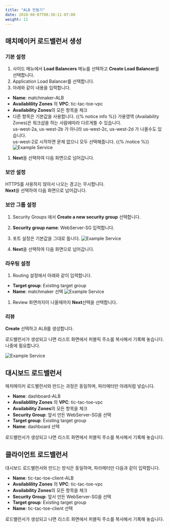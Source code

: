 ```yaml
---
title: "ALB 만들기"
date: 2018-08-07T08:30:11-07:00
weight: 11
---
```


## 매치메이커 로드밸런서 생성

### 기본 설정

1. 사이드 메뉴에서 **Load Balancers** 메뉴를 선택하고 **Create Load Balancer**를 선택합니다.
1. Application Load Balancer를 선택합니다.
1. 아래와 같이 내용을 입력합니다.
 * **Name**: matchmaker-ALB
 * **Availablility Zones** 의 **VPC**: tic-tac-toe-vpc
 * **Availability Zones**의 모든 항목을 체크
 * 다른 항목은 기본값을 사용합니다.
{{% notice info %}}
가용영역 (Availability Zones)은 워크샵을 하는 사람에따라 다르게뜰 수 있습니다.<br>
us-west-2a, us-west-2b 가 아니라 us-west-2c, us-west-2d 가 나올수도 있습니다.<br>
us-west-2로 시작하면 문제 없으니 모두 선택해줍니다.
{{% /notice %}}
![Example Service](/images/tic-tac-toe/alb-1.png)

1. **Next**을 선택하여 다음 화면으로 넘어갑니다.


### 보안 설정

HTTPS를 사용하지 않아서 나오는 경고는 무시합니다.<br>
**Next**을 선택하여 다음 화면으로 넘어갑니다.

### 보안 그룹 설정

1. Security Groups 에서 **Create a new security group** 선택합니다.
1. **Security group name**: WebServer-SG  입력합니다.
1. 포트 설정은 기본값을 그대로 둡니다.
![Example Service](/images/tic-tac-toe/alb-2.png)

1. **Next**을 선택하여 다음 화면으로 넘어갑니다.

### 라우팅 설정

1. Routing 설정에서 아래와 같이 입력합니다.
 * **Target group**: Existing target group
 * **Name**: matchmaker 선택
![Example Service](/images/tic-tac-toe/alb-3.png)

1. Review 화면까지이 나올때까지 **Next**선택을 선택합니다.

### 리뷰

**Create** 선택하고 ALB를 생성합니다.

로드밸런서가 생성되고 나면 리스트 화면에서 퍼블릭 주소를 복사해서 기록해 놓습니다.
나중에 필요합니다.

![Example Service](/images/tic-tac-toe/alb-4.png)


## 대시보드 로드밸런서

매치메이커 로드밸런서와 만드는 과정은 동일하며, 파라메터만 아래처럼 넣습니다.

* **Name**: dashboard-ALB
* **Availablility Zones** 의 **VPC**: tic-tac-toe-vpc
* **Availability Zones**의 모든 항목을 체크
* **Security Group**: 앞서 만든 WebServer-SG을 선택
* **Target group**: Existing target group
* **Name**: dashboard 선택

로드밸런서가 생성되고 나면 리스트 화면에서 퍼블릭 주소를 복사해서 기록해 놓습니다.

## 클라이언트 로드밸런서

대시보드 로드밸런서와 만드는 방식은 동일하며, 파라메터만 다음과 같이 입력합니다.

* **Name**: tic-tac-toe-client-ALB
* **Availablility Zones** 의 **VPC**: tic-tac-toe-vpc
* **Availability Zones**의 모든 항목을 체크
* **Security Group**: 앞서 만든 WebServer-SG을 선택
* **Target group**: Existing target group
* **Name**: tic-tac-toe-client 선택

로드밸런서가 생성되고 나면 리스트 화면에서 퍼블릭 주소를 복사해서 기록해 놓습니다.